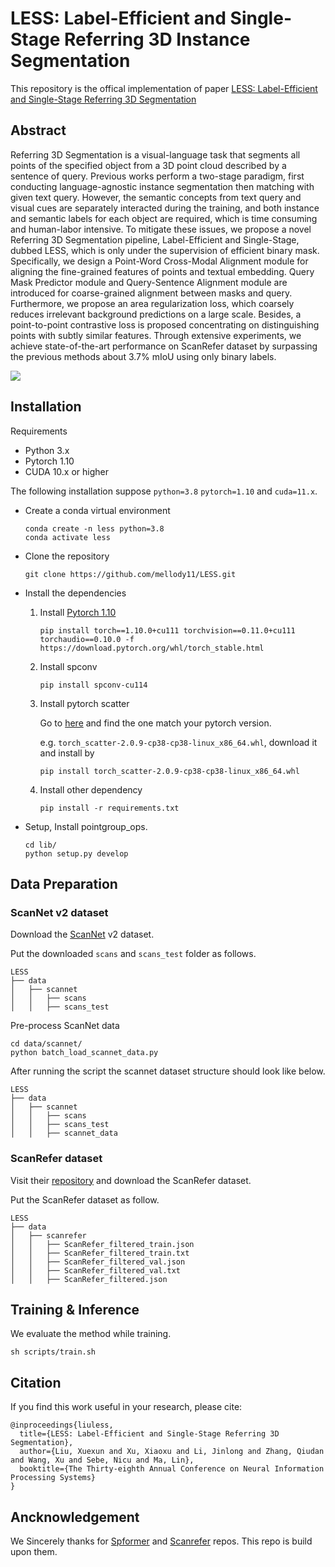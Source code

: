 # LESS: Label-Efficient and Single-Stage Referring 3D Instance Segmentation

This repository is the offical implementation of paper [LESS: Label-Efficient and Single-Stage Referring 3D Segmentation](https://arxiv.org/abs/2410.13294)

## Abstract

Referring 3D Segmentation is a visual-language task that segments all points of the specified object from a 3D point cloud described by a sentence of query. Previous works perform a two-stage paradigm, first conducting language-agnostic instance segmentation then matching with given text query. However, the semantic concepts from text query and visual cues are separately interacted during the training, and both instance and semantic labels for each object are required, which is time consuming and human-labor intensive. To mitigate these issues, we propose a novel Referring 3D Segmentation pipeline, Label-Efficient and Single-Stage, dubbed LESS, which is only under the supervision of efficient binary mask. Specifically, we design a Point-Word Cross-Modal Alignment module for aligning the fine-grained features of points and textual embedding. Query Mask Predictor module and Query-Sentence Alignment module are introduced for coarse-grained alignment between masks and query. Furthermore, we propose an area regularization loss, which coarsely reduces irrelevant background predictions on a large scale. Besides, a point-to-point contrastive loss is proposed concentrating on distinguishing points with subtly similar features. Through extensive experiments, we achieve state-of-the-art performance on ScanRefer dataset by surpassing the previous methods about 3.7% mIoU using only binary labels.

![](./img/backbone.png)


## Installation

Requirements

- Python 3.x
- Pytorch 1.10
- CUDA 10.x or higher

The following installation suppose `python=3.8` `pytorch=1.10` and `cuda=11.x`.

- Create a conda virtual environment

  ```
  conda create -n less python=3.8
  conda activate less
  ```
- Clone the repository

  ```
  git clone https://github.com/mellody11/LESS.git
  ```
- Install the dependencies

  1. Install [Pytorch 1.10](https://pytorch.org/)

     ```
     pip install torch==1.10.0+cu111 torchvision==0.11.0+cu111 torchaudio==0.10.0 -f https://download.pytorch.org/whl/torch_stable.html
     ```
  2. Install spconv

     ```
     pip install spconv-cu114
     ```
  3. Install pytorch scatter

     Go to [here](https://pytorch-geometric.com/whl/) and find the one match your pytorch version.

     e.g.  `torch_scatter-2.0.9-cp38-cp38-linux_x86_64.whl`, download it and install by

     ```
     pip install torch_scatter-2.0.9-cp38-cp38-linux_x86_64.whl
     ```
  4. Install other dependency

     ```
     pip install -r requirements.txt
     ```
- Setup, Install pointgroup_ops.

  ```
  cd lib/
  python setup.py develop
  ```

## Data Preparation

### ScanNet v2 dataset

Download the [ScanNet](http://www.scan-net.org/) v2 dataset.

Put the downloaded `scans` and `scans_test` folder as follows.

```
LESS
├── data
│   ├── scannet
│   │   ├── scans
│   │   ├── scans_test
```

Pre-process ScanNet data

```
cd data/scannet/
python batch_load_scannet_data.py
```

After running the script the scannet dataset structure should look like below.

```
LESS
├── data
│   ├── scannet
│   │   ├── scans
│   │   ├── scans_test
│   │   ├── scannet_data

```

### ScanRefer dataset

Visit their [repository](https://github.com/daveredrum/ScanRefer?tab=readme-ov-file) and download the ScanRefer dataset.

Put the ScanRefer dataset as follow.

```
LESS
├── data
│   ├── scanrefer
│   │   ├── ScanRefer_filtered_train.json
│   │   ├── ScanRefer_filtered_train.txt
│   │   ├── ScanRefer_filtered_val.json
│   │   ├── ScanRefer_filtered_val.txt
│   │   ├── ScanRefer_filtered.json
```

## Training & Inference

We evaluate the method while training.

```
sh scripts/train.sh
```

## Citation

If you find this work useful in your research, please cite:

```
@inproceedings{liuless,
  title={LESS: Label-Efficient and Single-Stage Referring 3D Segmentation},
  author={Liu, Xuexun and Xu, Xiaoxu and Li, Jinlong and Zhang, Qiudan and Wang, Xu and Sebe, Nicu and Ma, Lin},
  booktitle={The Thirty-eighth Annual Conference on Neural Information Processing Systems}
}
```

## Ancknowledgement

We Sincerely thanks for [Spformer](https://github.com/sunjiahao1999/SPFormer) and [Scanrefer](https://github.com/daveredrum/ScanRefer) repos. This repo is build upon them.
